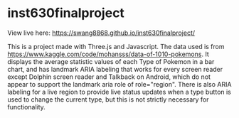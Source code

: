 # inst630finalproject

View live here: https://swang8868.github.io/inst630finalproject/

This is a project made with Three.js and Javascript. The data used is from https://www.kaggle.com/code/mohansss/data-of-1010-pokemons. It displays the average statistic values of each Type of Pokemon in a bar chart, and has landmark ARIA labeling that works for every screen reader except Dolphin screen reader and Talkback on Android, which do not appear to support the landmark aria role of role="region". There is also ARIA labeling for a live region to provide live status updates when a type button is used to change the current type, but this is not strictly necessary for functionality.
